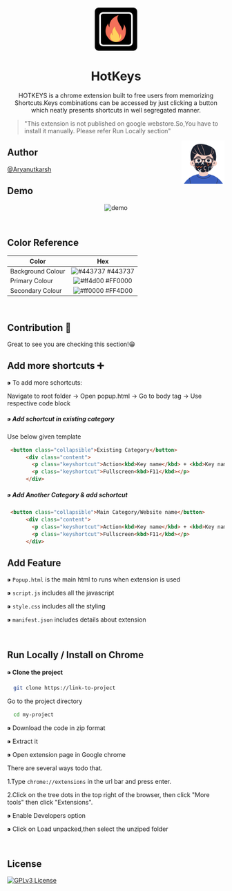 <p align="center">
<img alt="logo image" src="./logo.png" height="100px" width="100px">
</p>
<h1 align="center">HotKeys</h1>
<p align="center">
HOTKEYS is a chrome extension built to free users from memorizing Shortcuts.Keys combinations can be accessed by just clicking a button which neatly presents shortcuts in well segregated manner.
</p>

>"This extension is not published on google webstore.So,You have to install it manually. Please refer Run Locally section"

<div align="center">
 <a href="https://github.com/Aryanutkarsh">
 <img align="right" width="100" src="https://github.com/Aryanutkarsh/Aryanutkarsh/blob/main/20210824_221743_0000.png">
 </a>
</div>

<h2 align="left">Author</h2>
   
[@Aryanutkarsh](https://www.github.com/Aryanutkarsh)


## Demo

<p align="center">
 <img alt="demo" src="/Demo.gif" height="600px">
</p>

<br>

## Color Reference

| Color             | Hex                                                                  |
| ----------------- | :------------------------------------------------------------------: |
| Background Colour | ![#443737](https://via.placeholder.com/10/443737?text=+)  #443737    |
|  Primary Colour   | ![#ff4d00](https://via.placeholder.com/10/ff0000?text=+) #FF0000     |
| Secondary Colour  | ![#ff0000](https://via.placeholder.com/10/ff4D00?text=+) #FF4D00     |

<br>

## Contribution 👥️️

Great to see you are checking this section!😁

## Add more shortcuts ➕️
⁍ To add more schortcuts:

Navigate to root folder → Open popup.html → Go to body tag → Use respective code block

##### ⁍ Add schortcut in existing category
Use below given template
```html
 <button class="collapsible">Existing Category</button>
      <div class="content">
        <p class="keyshortcut">Action<kbd>Key name</kbd> + <kbd>Key name</kbd></p>
        <p class="keyshortcut">Fullscreen<kbd>F11</kbd></p>
      </div>
```


##### ⁍ Add Another Category & add schortcut

```html
 <button class="collapsible">Main Category/Website name</button>
      <div class="content">
        <p class="keyshortcut">Action<kbd>Key name</kbd> + <kbd>Key name</kbd></p>
        <p class="keyshortcut">Fullscreen<kbd>F11</kbd></p>
      </div>
```

## Add Feature
⁍ `Popup.html`    is the main html to runs when extension is used 

⁍ `script.js`     includes all the javascript

⁍ `style.css`     includes all the styling

⁍ `manifest.json` includes details about extension



<br>

## Run Locally / Install on Chrome


#### ⁍ Clone the project

```bash
  git clone https://link-to-project
```

Go to the project directory

```bash
  cd my-project
```

⁍ Download the code in zip format

⁍ Extract it

⁍ Open extension page in Google chrome

There are several ways todo that.

1.Type `chrome://extensions` in the url bar and press enter.

2.Click on the tree dots in the top right of the browser, then click "More tools" then click "Extensions".

⁍ Enable Developers option

⁍ Click on Load unpacked,then select the unziped folder

<br>

## License

[![GPLv3 License](https://img.shields.io/badge/License-GPL%20v3-yellow.svg)](/LICENSE)
